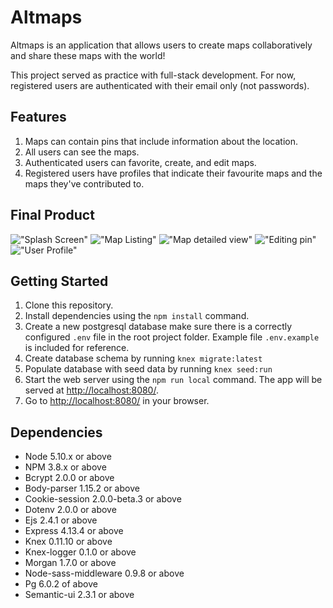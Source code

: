 # Altmaps

Altmaps is an application that allows users to create maps collaboratively and share these maps with the world!

This project served as practice with full-stack development. For now, registered users are authenticated with their email only (not passwords).

## Features

1. Maps can contain pins that include information about the location.
2. All users can see the maps.
3. Authenticated users can favorite, create, and edit maps.
4. Registered users have profiles that indicate their favourite maps and the maps they've contributed to.

## Final Product
!["Splash Screen"](https://github.com/thelornenelson/altmaps/blob/master/docs/main-splash.png)
!["Map Listing"](https://github.com/thelornenelson/altmaps/blob/master/docs/map-listing.png)
!["Map detailed view"](https://github.com/thelornenelson/altmaps/blob/master/docs/map-pins-view.png)
!["Editing pin"](https://github.com/thelornenelson/altmaps/blob/master/docs/map-edit-pin.png)
!["User Profile"](https://github.com/thelornenelson/altmaps/blob/master/docs/user-profile.png)

## Getting Started

1. Clone this repository.
2. Install dependencies using the `npm install` command.
3. Create a new postgresql database make sure there is a correctly configured `.env` file in the root project folder. Example file `.env.example` is included for reference.
4. Create database schema by running `knex migrate:latest`
5. Populate database with seed data by running `knex seed:run`
6. Start the web server using the `npm run local` command. The app will be served at <http://localhost:8080/>.
7. Go to <http://localhost:8080/> in your browser.

## Dependencies

- Node 5.10.x or above
- NPM 3.8.x or above
- Bcrypt 2.0.0 or above
- Body-parser 1.15.2 or above
- Cookie-session 2.0.0-beta.3 or above
- Dotenv 2.0.0 or above
- Ejs 2.4.1 or above
- Express 4.13.4 or above
- Knex 0.11.10 or above
- Knex-logger 0.1.0 or above
- Morgan 1.7.0 or above
- Node-sass-middleware 0.9.8 or above
- Pg 6.0.2 of above
- Semantic-ui 2.3.1 or above
